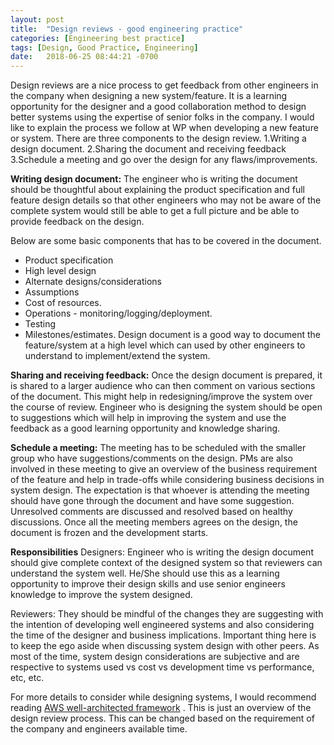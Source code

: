 ```yaml
---
layout: post
title:  "Design reviews - good engineering practice"
categories: [Engineering best practice]
tags: [Design, Good Practice, Engineering]
date:   2018-06-25 08:44:21 -0700
---
```


Design reviews are a nice process to get feedback from other engineers in the company when designing a new system/feature. It is a learning opportunity for the designer and a good collaboration method to design better systems using the expertise of senior folks in the company. I would like to explain the process we follow at WP when developing a new feature or system. There are three components to the design review.
1.Writing a design document.
2.Sharing the document and receiving feedback
3.Schedule a meeting and go over the design for any flaws/improvements.

**Writing design document:** 
The engineer who is writing the document should be thoughtful about explaining the product specification and full feature design details so that other engineers who may not be aware of the complete system would still be able to get a full picture and be able to provide feedback on the design.

Below are some basic components that has to be covered in the document.
- Product specification
- High level design
- Alternate designs/considerations
- Assumptions
- Cost of resources.
- Operations - monitoring/logging/deployment.
- Testing
- Milestones/estimates.
Design document is a good way to document the feature/system at a high level which can used by other engineers to understand to implement/extend the system.

**Sharing and receiving feedback:**
Once the design document is prepared, it is shared to a larger audience who can then comment on various sections of the document. This might help in redesigning/improve the system over the course of review. Engineer who is designing the system should be open to suggestions which will help in improving the system and use the feedback as a good learning opportunity and knowledge sharing.

**Schedule a meeting:**
The meeting has to be scheduled with the smaller group who have suggestions/comments on the design. PMs are also involved in these meeting to give an overview of the business requirement of the feature and help in trade-offs while considering business decisions in system design. The expectation is that whoever is attending the meeting should have gone through the document and have some suggestion. Unresolved comments are discussed and resolved based on healthy discussions. Once all the meeting members agrees on the design, the document is frozen and the development starts.


**Responsibilities**
Designers:
Engineer who is writing the design document should give complete context of the designed system so that reviewers can understand the system well. He/She should use this as a learning opportunity to improve their design skills and use senior engineers knowledge to improve the system designed.

Reviewers:
They should be mindful of the changes they are suggesting with the intention of developing well engineered systems and also considering the time of the designer and business implications. Important thing here is to keep the ego aside when discussing system design with other peers. As most of the time, system design considerations are subjective and are respective to systems used vs cost vs development time vs performance, etc, etc.

For more details to consider while designing systems, I would recommend reading [AWS well-architected framework](https://d0.awsstatic.com/whitepapers/architecture/AWS_Well-Architected_Framework.pdf) . This is just an overview of the design review process. This can be changed based on the requirement of the company and engineers available time.




